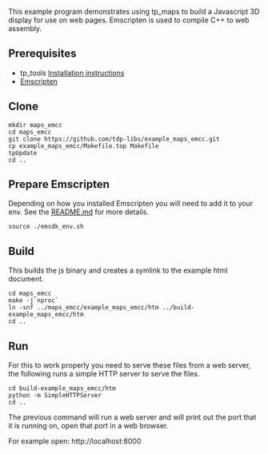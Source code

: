 
This example program demonstrates using tp_maps to build a Javascript 3D display for use on web 
pages. Emscripten is used to compile C++ to web assembly.

## Prerequisites 
* tp_tools [Installation instructions](https://github.com/tdp-libs/tp_tools)
* [Emscripten](https://github.com/tdp-libs/tp_maps_emcc)

## Clone
```
mkdir maps_emcc
cd maps_emcc
git clone https://github.com/tdp-libs/example_maps_emcc.git
cp example_maps_emcc/Makefile.top Makefile
tpUpdate
cd ..

```

## Prepare Emscripten
Depending on how you installed Emscripten you will need to add it to your env. See the 
[README.md](https://github.com/tdp-libs/tp_maps_emcc) for more details.
```
source ./emsdk_env.sh

```

## Build
This builds the js binary and creates a symlink to the example html document.
```
cd maps_emcc
make -j`nproc`
ln -snf ../maps_emcc/example_maps_emcc/htm ../build-example_maps_emcc/htm
cd ..

```

## Run
For this to work properly you need to serve these files from a web server, the following runs a 
simple HTTP server to serve the files.
```
cd build-example_maps_emcc/htm
python -m SimpleHTTPServer
cd ..

```
The previous command will run a web server and will print out the port that it is running on, open
that port in a web browser. 

For example open: http://localhost:8000
